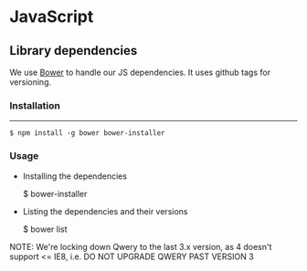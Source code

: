 JavaScript
==========

## Library dependencies


We use [Bower](https://github.com/twitter/bower) to handle our JS dependencies. It uses github tags for versioning.

### Installation
------------ 

    $ npm install -g bower bower-installer
    
### Usage

 * Installing the dependencies

    $ bower-installer
    
 * Listing the dependencies and their versions
 
    $ bower list

NOTE: We're locking down Qwery to the last 3.x version, as 4 doesn't support <= IE8, i.e. DO NOT UPGRADE QWERY PAST
VERSION 3
